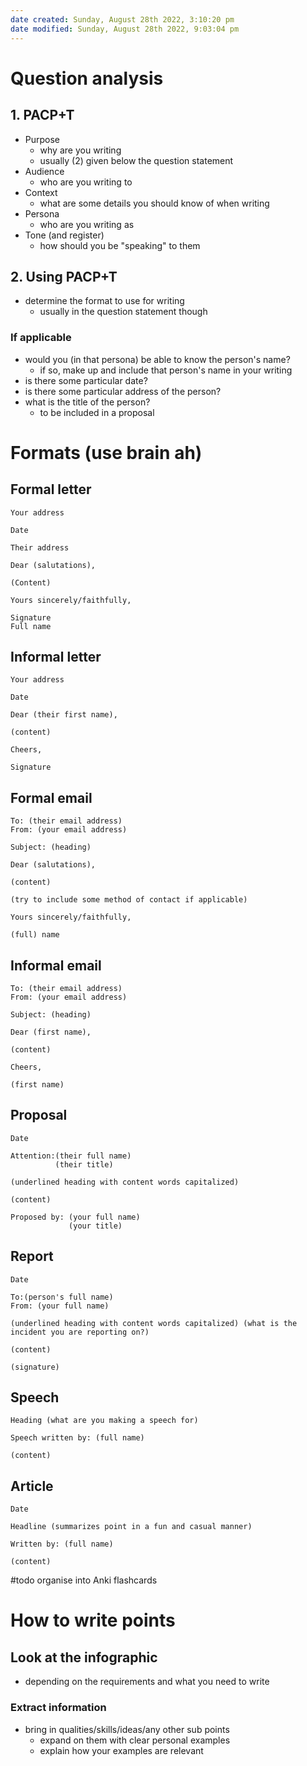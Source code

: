 ```yaml
---
date created: Sunday, August 28th 2022, 3:10:20 pm
date modified: Sunday, August 28th 2022, 9:03:04 pm
---
```


# Question analysis

## 1. PACP+T

- Purpose
	- why are you writing
	- usually (2) given below the question statement
- Audience
	- who are you writing to
- Context
	- what are some details you should know of when writing
- Persona
	- who are you writing as
- Tone (and register)
	- how should you be "speaking" to them

## 2. Using PACP+T

- determine the format to use for writing
	- usually in the question statement though

### If applicable

- would you (in that persona) be able to know the person's name?
	- if so, make up and include that person's name in your writing
- is there some particular date?
- is there some particular address of the person?
- what is the title of the person?
	- to be included in a proposal

# Formats (use brain ah)

## Formal letter

```
Your address

Date

Their address 

Dear (salutations), 

(Content) 

Yours sincerely/faithfully,

Signature
Full name
```

## Informal letter	

```
Your address

Date

Dear (their first name),

(content)

Cheers,

Signature
```

## Formal email	

```
To: (their email address)
From: (your email address)

Subject: (heading)

Dear (salutations),

(content)

(try to include some method of contact if applicable)

Yours sincerely/faithfully,

(full) name
```

## Informal email

```
To: (their email address)
From: (your email address)

Subject: (heading)

Dear (first name),

(content)

Cheers,

(first name)
```

## Proposal

```
Date

Attention:(their full name)
          (their title)
          
(underlined heading with content words capitalized)

(content)

Proposed by: (your full name)
			 (your title)
```

## Report

```
Date

To:(person's full name)
From: (your full name)

(underlined heading with content words capitalized) (what is the incident you are reporting on?)

(content)

(signature)
```

## Speech

```
Heading (what are you making a speech for)

Speech written by: (full name)

(content)
```

## Article

```
Date

Headline (summarizes point in a fun and casual manner)

Written by: (full name)

(content)
```

#todo organise into Anki flashcards

# How to write points

## Look at the infographic

- depending on the requirements and what you need to write

### Extract information

- bring in qualities/skills/ideas/any other sub points
	- expand on them with clear personal examples
	- explain how your examples are relevant